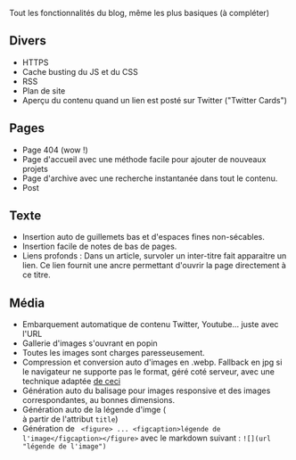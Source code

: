 Tout les fonctionnalités du blog, même les plus basiques (à compléter)

## Divers
- HTTPS
- Cache busting du JS et du CSS
- RSS
- Plan de site
- Aperçu du contenu quand un lien est posté sur Twitter ("Twitter Cards")


## Pages

- Page 404 (wow !)
- Page d'accueil avec une méthode facile pour ajouter de nouveaux projets
- Page d'archive avec une recherche instantanée dans tout le contenu.
- Post


## Texte

- Insertion auto de guillemets bas et d'espaces fines non-sécables.
- Insertion facile de notes de bas de pages.
- Liens profonds : Dans un article, survoler un inter-titre fait apparaitre un lien. Ce lien fournit une ancre permettant d'ouvrir la page directement à ce titre.


## Média

- Embarquement automatique de contenu Twitter, Youtube... juste avec l'URL
- Gallerie d'images s'ouvrant en popin
- Toutes les images sont charges paresseusement.
- Compression et conversion auto d'images en .webp. Fallback en jpg si le navigateur ne supporte pas le format, géré coté serveur, avec une technique adaptée [de ceci](https://github.com/cdowdy/Nginx-Content-Negotiation/blob/master/nginx.conf)
- Génération auto du balisage pour images responsive et des images correspondantes, au bonnes dimensions.
- Génération auto de la légende d'imge (<figcaption> à partir de l'attribut `title`)
- Génération de ` <figure> ... <figcaption>légende de l'image</figcaption></figure>` avec le markdown suivant : `![](url "légende de l'image")`
